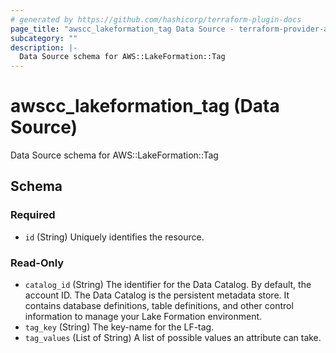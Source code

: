 ```yaml
---
# generated by https://github.com/hashicorp/terraform-plugin-docs
page_title: "awscc_lakeformation_tag Data Source - terraform-provider-awscc"
subcategory: ""
description: |-
  Data Source schema for AWS::LakeFormation::Tag
---
```


# awscc_lakeformation_tag (Data Source)

Data Source schema for AWS::LakeFormation::Tag



<!-- schema generated by tfplugindocs -->
## Schema

### Required

- `id` (String) Uniquely identifies the resource.

### Read-Only

- `catalog_id` (String) The identifier for the Data Catalog. By default, the account ID. The Data Catalog is the persistent metadata store. It contains database definitions, table definitions, and other control information to manage your Lake Formation environment.
- `tag_key` (String) The key-name for the LF-tag.
- `tag_values` (List of String) A list of possible values an attribute can take.
